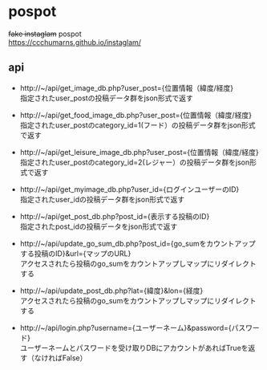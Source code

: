 # pospot
~~fake instaglam~~ pospot  
https://ccchumarns.github.io/instaglam/  

## api
* http://~/api/get_image_db.php?user_post={位置情報（緯度/経度}  
指定されたuser_postの投稿データ群をjson形式で返す  

* http://~/api/get_food_image_db.php?user_post={位置情報（緯度/経度}  
指定されたuser_postのcategory_id=1(フード）の投稿データ群をjson形式で返す  

* http://~/api/get_leisure_image_db.php?user_post={位置情報（緯度/経度}  
指定されたuser_postのcategory_id=2(レジャー）の投稿データ群をjson形式で返す

* http://~/api/get_myimage_db.php?user_id={ログインユーザーのID}  
指定されたuser_idの投稿データ群をjson形式で返す  

* http://~/api/get_post_db.php?post_id={表示する投稿のID}  
指定されたpost_idの投稿データをjson形式で返す  

* http://~/api/update_go_sum_db.php?post_id={go_sumをカウントアップする投稿のID}&url={マップのURL}  
アクセスされたら投稿のgo_sumをカウントアップしマップにリダイレクトする  

* http://~/api/update_post_db.php?lat={緯度}&lon={経度}  
アクセスされたら投稿のgo_sumをカウントアップしマップにリダイレクトする  

* http://~/api/login.php?username={ユーザーネーム}&password={パスワード}  
ユーザーネームとパスワードを受け取りDBにアカウントがあればTrueを返す（なければFalse）  
